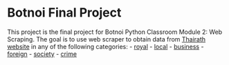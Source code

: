 # Botnoi Final Project
This project is the final project for Botnoi Python Classroom Module 2: Web Scraping. The goal is to use web scraper to obtain data from [Thairath website](www.thairath.co.th) in any of the following categories: 
    - [royal](https://www.thairath.co.th/news/royal)
    - [local](https://www.thairath.co.th/news/local)
    - [business](https://www.thairath.co.th/news/royal)
    - [foreign](https://www.thairath.co.th/news/royal)
    - [society](https://www.thairath.co.th/news/royal)
    - [crime](https://www.thairath.co.th/news/royal)

<!--stackedit_data:
eyJoaXN0b3J5IjpbLTIzMzMzNzY0M119
-->